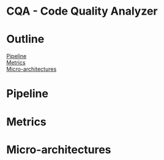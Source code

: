# CQA - Code Quality Analyzer

# Outline
[Pipeline](#Pipeline)   
[Metrics](#Metrics)   
[Micro-architectures](#Micro-architectures)   

# Pipeline

# Metrics

# Micro-architectures
